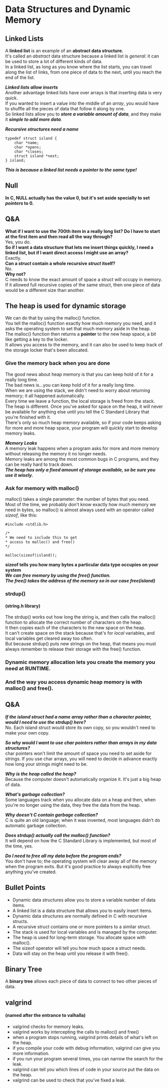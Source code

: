 # Data Structures and Dynamic Memory

## Linked Lists
A **linked list** is an example of an **abstract data structure.**  
It's called an *abstract* data structure because a linked list is *general*: it can be used to store a lot of different kinds of data.  
In a linked list, as long as you know where the list starts, you can travel along the list of links, from one piece of data
to the next, until you reach the end of the list.  

***Linked lists allow inserts***  
Another advantage linked lists have over arrays is that inserting data is very quick.  
If you wanted to insert a value into the middle of an *array*, you would have to shuffle all the pieces of data that follow
it along by one.  
So linked lists allow you to ***store a variable amount of data***, and they make it ***simple to add more data***.  

***Recursive structures need a name***
```
typedef struct island {
    char *name;
    char *opens;
    char *closes;
    struct island *next;
} island;
```
***This is because a linked list needs a pointer to the same type!***

## Null
**In C, NULL actually has the value 0, but it's set aside specially to set *pointers* to 0.**  

## Q&A
**What if I want to use the 700th item in a really long list? Do I have to start at the first item and then read all the way through?**  
Yes, you do.  
**So if I want a data structure that lets me insert things quickly, I need a linked list, but if I want direct access I might use an array?**  
Exactly.  
**Can a *struct* contain a whole recursive *struct* itself?**  
No.  
**Why not?**  
C needs to know the exact amount of space a struct will occupy in memory.  
If it allowed full recursive copies of the same struct, then one piece of data would be a different size than another.  

## The heap is used for dynamic storage
We can do that by using the malloc() function.  
You tell the malloc() function exactly how much memory you need, and it asks the operating system to set that much memory aside in the heap.  
The malloc() function then returns a **pointer** to the new heap space, a bit like getting a key to the locker.  
It allows you access to the memory, and it can also be used to keep track of the storage locker that's been allocated.  

### Give the memory back when you are done
The good news about heap memory is that you can keep hold of it for a really long time.  
The bad news is...you can keep hold of it for a really long time.  
When we are using the stack, we didn't need to worry about returning memory; it all happened automatically.  
Every time we leave a function, the local storage is freed from the stack.  
The heap is different. Once you've asked for space on the heap, it will never be available
for anything else until you tell the C Standard Library that you're finished with it.  
There's only so much heap memory available, so if your code keeps asking for more and more heap space, your program will quickly
start to develop memory leaks.

***Memory Leaks***  
A memory leak happens when a program asks for more and more memory without releasing the memory it no longer needs.  
Memory leaks are among the most common bugs in C programs, and they can be really hard to track down.  
***The heap has only a fixed amount of storage available, so be sure you use it wisely.***  

### Ask for memory with malloc()
malloc() takes a single parameter: the number of bytes that you need.  
Most of the time, we probably don't know exactly how much memory we need in bytes, so malloc() is almost always used with 
an operator called *sizeof*, like this:

```
#include <stdlib.h>
 
/*
* We need to include this to get 
* access to malloc() and free()
*/

malloc(sizeof(island));
```
**sizeof tells you how many bytes a particular data type occupies on your system**  
***We can free memory by using the free() function.  
The free() takes the address of the memory so in our case free(island)***

### strdup()
#### (string.h library)  
The strdup() works out how long the string is, and then calls the malloc() function to allocate the correct number of characters on the heap.  
It then copies each of the characters to the new space on the heap.  
It can't create space on the stack because that's for *local* variables, and local variables get cleared away too often.  
But because strdup() puts new strings on the heap, that means you must always remember to release their storage with the free() function.  

### Dynamic memory allocation lets you create the memory you need at RUNTIME.
### And the way you access dynamic heap memory is with malloc() and free().
## Q&A
***If the island struct had a name array rather than a character pointer, would I need to use the strdup() here?***  
No. Each island struct would store its own copy, so you wouldn't need to make your own copy.

***So why would I want to use *char* pointers rather than arrays in my data structures?***  
char pointers won't limit the amount of space you need to set aside for strings. If you use char arrays, you will need to decide in advance exactly how long your strings might need to be.

***Why is the heap called the heap?***  
Because the computer doesn't automatically organize it. It's just a big heap of data.

***What's garbage collection?***  
Some languages track when you allocate data on a heap and then, when you're no longer using the data, they free the data from the heap.  

***Why doesn't C contain garbage collection?***  
C is quite an old language; when it was invented, most languages didn't do automatic garbage collection.  

***Does *strdup()* actually call the *malloc()* function?***  
It will depend on how the C Standard Library is implemented, but most of the time, yes.  

***Do I need to free all my data before the program ends?***  
You don't have to; the operating system will clear away all of the memory when the program exits.
But it's good practice to always explicitly free anything you've created.

## Bullet Points

 - Dynamic data structures allow you to store a variable number of data items.
 - A linked list is a data structure that allows you to easily insert items.
 - Dynamic data structures are normally defined in C with recursive structs.
 - A recursive struct contains one or more pointers to a similar struct.
 - The stack is used for local variables and is managed by the computer.
 - The heap is used for long-term storage. You allocate space with malloc().
 - The sizeof operator will tell you how much space a struct needs.
 - Data will stay on the heap until you release it with free().

## Binary Tree
A **binary tree** allows each piece of data to connect to two other pieces of data.  

## valgrind
#### (named after the entrance to valhalla)
 - valgrind checks for memory leaks.
 - valgrind works by intercepting the calls to malloc() and free()
 - when a program stops running, valgrind prints details of what's left on the heap.
 - if you compile your code with debug information, valgrind can give you more information.
 - if you run your program several times, you can narrow the search for the leak.
 - valgrind can tell you which lines of code in your source put the data on the heap.
 - valgrind can be used to check that you've fixed a leak.

